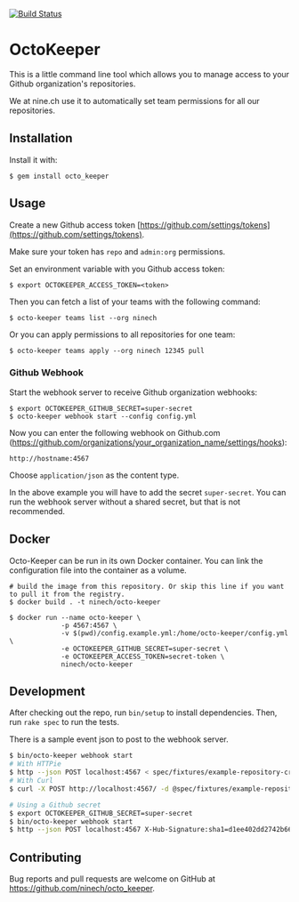 [![Build Status](https://travis-ci.org/ninech/octo_keeper.svg?branch=master)](https://travis-ci.org/ninech/octo_keeper)

# OctoKeeper

This is a little command line tool which allows you to manage access to your Github organization's repositories.

We at nine.ch use it to automatically set team permissions for all our repositories.

## Installation

Install it with:

    $ gem install octo_keeper

## Usage

Create a new Github access token [https://github.com/settings/tokens](https://github.com/settings/tokens).

Make sure your token has `repo` and `admin:org` permissions.

Set an environment variable with you Github access token:

    $ export OCTOKEEPER_ACCESS_TOKEN=<token>

Then you can fetch a list of your teams with the following command:

    $ octo-keeper teams list --org ninech

Or you can apply permissions to all repositories for one team:

    $ octo-keeper teams apply --org ninech 12345 pull

### Github Webhook

Start the webhook server to receive Github organization webhooks:

    $ export OCTOKEEPER_GITHUB_SECRET=super-secret
    $ octo-keeper webhook start --config config.yml

Now you can enter the following webhook on Github.com (https://github.com/organizations/your_organization_name/settings/hooks):

    http://hostname:4567

Choose `application/json` as the content type.

In the above example you will have to add the secret `super-secret`. You can run the webhook server without a shared secret, but that is not recommended.

## Docker

Octo-Keeper can be run in its own Docker container. You can link the configuration file into the container as a volume.

    # build the image from this repository. Or skip this line if you want to pull it from the registry.
    $ docker build . -t ninech/octo-keeper

    $ docker run --name octo-keeper \
                 -p 4567:4567 \
                 -v $(pwd)/config.example.yml:/home/octo-keeper/config.yml \
                 -e OCTOKEEPER_GITHUB_SECRET=super-secret \
                 -e OCTOKEEPER_ACCESS_TOKEN=secret-token \
                 ninech/octo-keeper

## Development

After checking out the repo, run `bin/setup` to install dependencies. Then, run `rake spec` to run the tests.

There is a sample event json to post to the webhook server.

```sh
$ bin/octo-keeper webhook start
# With HTTPie
$ http --json POST localhost:4567 < spec/fixtures/example-repository-create-event.json
# With Curl
$ curl -X POST http://localhost:4567/ -d @spec/fixtures/example-repository-create-event --header "Content-Type: application/json"

# Using a Github secret
$ export OCTOKEEPER_GITHUB_SECRET=super-secret
$ bin/octo-keeper webhook start
$ http --json POST localhost:4567 X-Hub-Signature:sha1=d1ee402dd2742b6646f564bffb5f5f7fe81742c3 < spec/fixtures/example-repository-create-event.json
```

## Contributing

Bug reports and pull requests are welcome on GitHub at https://github.com/ninech/octo_keeper.
